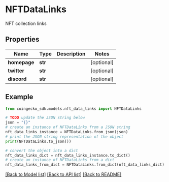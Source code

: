 # NFTDataLinks

NFT collection links

## Properties

Name | Type | Description | Notes
------------ | ------------- | ------------- | -------------
**homepage** | **str** |  | [optional] 
**twitter** | **str** |  | [optional] 
**discord** | **str** |  | [optional] 

## Example

```python
from coingecko_sdk.models.nft_data_links import NFTDataLinks

# TODO update the JSON string below
json = "{}"
# create an instance of NFTDataLinks from a JSON string
nft_data_links_instance = NFTDataLinks.from_json(json)
# print the JSON string representation of the object
print(NFTDataLinks.to_json())

# convert the object into a dict
nft_data_links_dict = nft_data_links_instance.to_dict()
# create an instance of NFTDataLinks from a dict
nft_data_links_from_dict = NFTDataLinks.from_dict(nft_data_links_dict)
```
[[Back to Model list]](../README.md#documentation-for-models) [[Back to API list]](../README.md#documentation-for-api-endpoints) [[Back to README]](../README.md)


